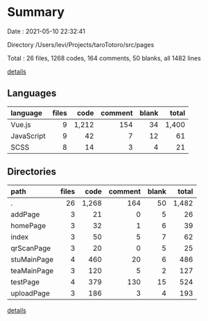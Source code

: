 # Summary

Date : 2021-05-10 22:32:41

Directory /Users/levi/Projects/taroTotoro/src/pages

Total : 26 files,  1268 codes, 164 comments, 50 blanks, all 1482 lines

[details](details.md)

## Languages
| language | files | code | comment | blank | total |
| :--- | ---: | ---: | ---: | ---: | ---: |
| Vue.js | 9 | 1,212 | 154 | 34 | 1,400 |
| JavaScript | 9 | 42 | 7 | 12 | 61 |
| SCSS | 8 | 14 | 3 | 4 | 21 |

## Directories
| path | files | code | comment | blank | total |
| :--- | ---: | ---: | ---: | ---: | ---: |
| . | 26 | 1,268 | 164 | 50 | 1,482 |
| addPage | 3 | 21 | 0 | 5 | 26 |
| homePage | 3 | 32 | 1 | 6 | 39 |
| index | 3 | 50 | 5 | 7 | 62 |
| qrScanPage | 3 | 20 | 0 | 5 | 25 |
| stuMainPage | 4 | 460 | 20 | 6 | 486 |
| teaMainPage | 3 | 120 | 5 | 2 | 127 |
| testPage | 4 | 379 | 130 | 15 | 524 |
| uploadPage | 3 | 186 | 3 | 4 | 193 |

[details](details.md)